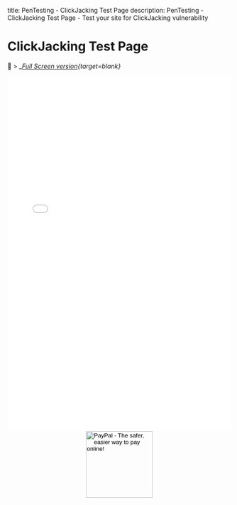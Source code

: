 title: PenTesting - ClickJacking Test Page
description: PenTesting - ClickJacking Test Page - Test your site for ClickJacking vulnerability

# ClickJacking Test Page

:blue_book: &gt; __[Full Screen version](/assets/clickjack/){target=_blank}__

<div style="overflow: hidden;">
    <iframe title="ClickJacking Test Page" src="/assets/clickjack/" scrolling="no" style="border: 0px; height: 800px; margin-top: -0px; width:100%"></iframe>
</div>

<!-- Donation Button -->
<form action="https://www.paypal.com/cgi-bin/webscr" method="post" target="_top" align="center"><input type="hidden" name="cmd" value="_s-xclick"><input type="hidden" name="hosted_button_id" value="Q94AU5RUD4X6A"><input type="image" src="https://raw.githubusercontent.com/fire1ce/3os.org/gh-pages/assets/images/beerDonation.png" width="150px" border="0" name="submit" alt="PayPal - The safer, easier way to pay online!"></form>
<!-- Donation Button -->